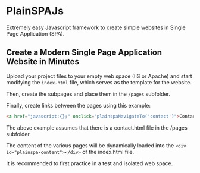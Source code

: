 # PlainSPAJs

Extremely easy Javascript framework to create simple websites in Single Page Application (SPA).

## Create a Modern Single Page Application Website in Minutes

Upload your project files to your empty web space (IIS or Apache) and start modifying the `index.html` file, which serves as the template for the website.

Then, create the subpages and place them in the `/pages` subfolder.

Finally, create links between the pages using this example:

```html
<a href="javascript:{};" onclick="plainspaNavigateTo('contact')">Contact Us</a>
```

The above example assumes that there is a contact.html file in the /pages subfolder.

The content of the various pages will be dynamically loaded into the ```<div id="plainspa-content"></div>``` of the index.html file.

It is recommended to first practice in a test and isolated web space.
